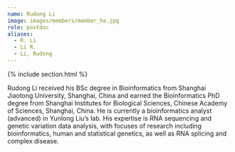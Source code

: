 ```yaml
---
name: Rudong Li
image: images/members/member_he.jpg
role: postdoc
aliases:
  - R. Li
  - Li R.
  - Li, Rudong
---
```


{% include section.html %}

Rudong Li received his BSc degree in Bioinformatics from Shanghai Jiaotong University, Shanghai, China and earned the Bioinformatics PhD degree from Shanghai Institutes for Biological Sciences, Chinese Academy of Sciences, Shanghai, China. He is currently a bioinformatics analyst (advanced) in Yunlong Liu’s lab. His expertise is RNA sequencing and genetic variation data analysis, with focuses of research including bioinformatics, human and statistical genetics, as well as RNA splicing and complex disease.
